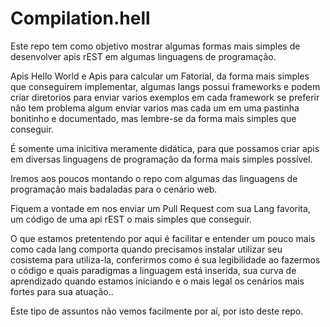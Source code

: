 # Compilation.hell

Este repo tem como objetivo mostrar algumas formas mais simples de desenvolver apis rEST em algumas linguagens de programação.

Apis Hello World e Apis para calcular um Fatorial, da forma mais simples que conseguirem implementar, algumas langs possui frameworks e podem criar diretorios para enviar varios exemplos em cada framework se preferir não tem problema algum enviar varios mas cada um em uma pastinha bonitinho e documentado, mas lembre-se da forma mais simples que conseguir.

É somente uma inicitiva meramente didática, para que possamos criar apis em diversas linguagens de programação da forma mais simples possível.

Iremos aos poucos montando o repo com algumas das linguagens de programação mais badaladas para o cenário web.

Fiquem a vontade em nos enviar um Pull Request com sua Lang favorita, um código de uma api rEST o mais simples que conseguir.


O que estamos pretentendo por aqui é facilitar e entender um pouco mais como cada lang comporta quando precisamos instalar utilizar seu cosistema para utiliza-la, conferirmos como é sua legibilidade ao fazermos o código e quais paradigmas a linguagem está inserida, sua curva de aprendizado quando estamos iniciando e o mais legal os cenários mais fortes para sua atuação.. 

Este tipo de assuntos não vemos facilmente por aí, por isto deste repo.